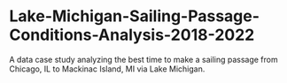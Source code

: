 # Lake-Michigan-Sailing-Passage-Conditions-Analysis-2018-2022
A data case study analyzing the best time to make a sailing passage from Chicago, IL to Mackinac Island, MI via Lake Michigan.
